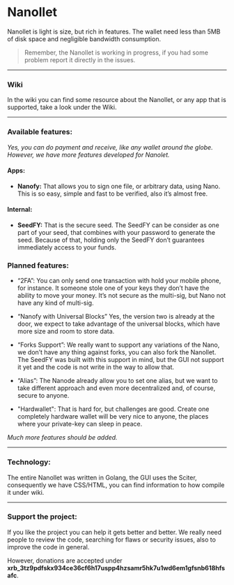
# Nanollet

Nanollet is light is size, but rich in features. The wallet need less than 5MB of disk space and negligible bandwidth consumption.

> Remember, the Nanollet is working in progress, if you had some problem report it directly in the issues.


----------

### Wiki

In the wiki you can find some resource about the Nanollet, or any app that is supported, take a look under the Wiki.

----------

###  Available features:

*Yes, you can do payment and receive, like any wallet around the globe. However, we have more features developed for Nanolet.*

#### Apps:

- **Nanofy:** 
That allows you to sign one file, or arbitrary data, using Nano. This is so easy, simple and fast to be verified, also it’s almost free.

#### Internal:

- **SeedFY:** 
That is the secure seed. The SeedFY can be consider as one part of your seed, that combines with your password to generate the seed. Because of that, holding only the SeedFY don’t guarantees immediately access to your funds.

### Planned features:

- “2FA”:
You can only send one transaction with hold your mobile phone, for instance. It someone stole one of your keys they don’t have the ability to move your money. It’s not secure as the multi-sig, but Nano not have any kind of multi-sig.

- “Nanofy with Universal Blocks”
Yes, the version two is already at the door, we expect to take advantage of the universal blocks, which have more size and room to store data.

- “Forks Support”:
We really want to support any variations of the Nano, we don’t have any thing against forks, you can also fork the Nanollet. The SeedFY was built with this support in mind, but the GUI not support it yet and the code is not write in the way to allow that.

- “Alias”:
The Nanode already allow you to set one alias, but we want to take different approach and even more decentralized and, of course, secure to anyone.

- "Hardwallet":
That is hard for, but challenges are good. Create one completely hardware wallet will be very nice to anyone, the places where your private-key can sleep in peace.

*Much more features should be added.*

----------
### Technology:
The entire Nanollet was written in Golang, the GUI uses the Sciter, consequently we have CSS/HTML, you can find information to how compile it under wiki.


---------

### Support the project:

If you like the project you can help it gets better and better. We really need people to review the code, searching for flaws or security issues, also to improve the code in general.

However, donations are accepted under **xrb_3tz9pdfskx934ce36cf6h17uspp4hzsamr5hk7u1wd6em1gfsnb618hfsafc**.





